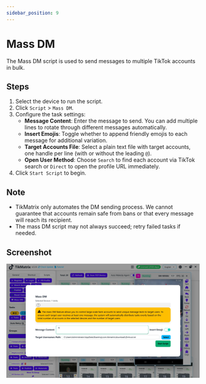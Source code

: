```yaml
---
sidebar_position: 9
---
```


# Mass DM

The Mass DM script is used to send messages to multiple TikTok accounts in bulk.

## Steps

1. Select the device to run the script.
2. Click `Script` > `Mass DM`.
3. Configure the task settings:
    - **Message Content**: Enter the message to send. You can add multiple lines to rotate through different messages automatically.
    - **Insert Emojis**: Toggle whether to append friendly emojis to each message for additional variation.
    - **Target Accounts File**: Select a plain text file with target accounts, one handle per line (with or without the leading `@`).
    - **Open User Method**: Choose `Search` to find each account via TikTok search or `Direct` to open the profile URL immediately.
4. Click `Start Script` to begin.

## Note

- TikMatrix only automates the DM sending process. We cannot guarantee that accounts remain safe from bans or that every message will reach its recipient.
- The mass DM script may not always succeed; retry failed tasks if needed.

## Screenshot

![Mass DM](../img/mass-dm.webp)
